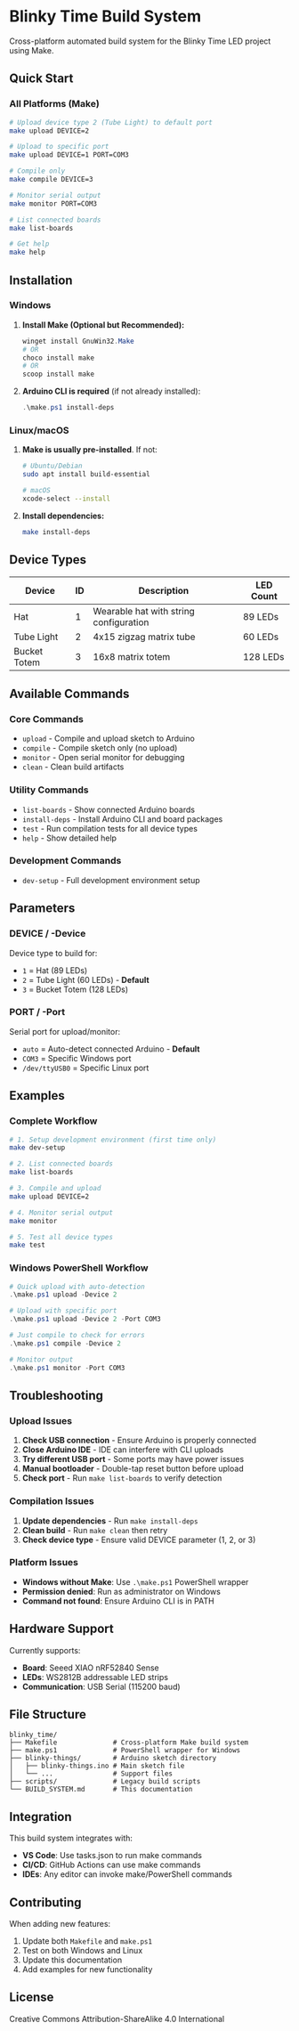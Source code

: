 # Blinky Time Build System

Cross-platform automated build system for the Blinky Time LED project using Make.

## Quick Start

### All Platforms (Make)
```bash
# Upload device type 2 (Tube Light) to default port
make upload DEVICE=2

# Upload to specific port
make upload DEVICE=1 PORT=COM3

# Compile only
make compile DEVICE=3

# Monitor serial output
make monitor PORT=COM3

# List connected boards
make list-boards

# Get help
make help
```

## Installation

### Windows
1. **Install Make (Optional but Recommended):**
   ```powershell
   winget install GnuWin32.Make
   # OR
   choco install make
   # OR 
   scoop install make
   ```

2. **Arduino CLI is required** (if not already installed):
   ```powershell
   .\make.ps1 install-deps
   ```

### Linux/macOS
1. **Make is usually pre-installed**. If not:
   ```bash
   # Ubuntu/Debian
   sudo apt install build-essential
   
   # macOS
   xcode-select --install
   ```

2. **Install dependencies:**
   ```bash
   make install-deps
   ```

## Device Types

| Device | ID | Description | LED Count |
|--------|----| ----------- |-----------|
| Hat | 1 | Wearable hat with string configuration | 89 LEDs |
| Tube Light | 2 | 4x15 zigzag matrix tube | 60 LEDs |
| Bucket Totem | 3 | 16x8 matrix totem | 128 LEDs |

## Available Commands

### Core Commands
- `upload` - Compile and upload sketch to Arduino
- `compile` - Compile sketch only (no upload)
- `monitor` - Open serial monitor for debugging
- `clean` - Clean build artifacts

### Utility Commands  
- `list-boards` - Show connected Arduino boards
- `install-deps` - Install Arduino CLI and board packages
- `test` - Run compilation tests for all device types
- `help` - Show detailed help

### Development Commands
- `dev-setup` - Full development environment setup

## Parameters

### DEVICE / -Device
Device type to build for:
- `1` = Hat (89 LEDs)
- `2` = Tube Light (60 LEDs) - **Default**
- `3` = Bucket Totem (128 LEDs)

### PORT / -Port  
Serial port for upload/monitor:
- `auto` = Auto-detect connected Arduino - **Default**
- `COM3` = Specific Windows port
- `/dev/ttyUSB0` = Specific Linux port

## Examples

### Complete Workflow
```bash
# 1. Setup development environment (first time only)
make dev-setup

# 2. List connected boards
make list-boards

# 3. Compile and upload
make upload DEVICE=2

# 4. Monitor serial output
make monitor

# 5. Test all device types
make test
```

### Windows PowerShell Workflow
```powershell
# Quick upload with auto-detection
.\make.ps1 upload -Device 2

# Upload with specific port
.\make.ps1 upload -Device 2 -Port COM3

# Just compile to check for errors
.\make.ps1 compile -Device 2

# Monitor output
.\make.ps1 monitor -Port COM3
```

## Troubleshooting

### Upload Issues
1. **Check USB connection** - Ensure Arduino is properly connected
2. **Close Arduino IDE** - IDE can interfere with CLI uploads
3. **Try different USB port** - Some ports may have power issues
4. **Manual bootloader** - Double-tap reset button before upload
5. **Check port** - Run `make list-boards` to verify detection

### Compilation Issues
1. **Update dependencies** - Run `make install-deps`
2. **Clean build** - Run `make clean` then retry
3. **Check device type** - Ensure valid DEVICE parameter (1, 2, or 3)

### Platform Issues
- **Windows without Make**: Use `.\make.ps1` PowerShell wrapper
- **Permission denied**: Run as administrator on Windows
- **Command not found**: Ensure Arduino CLI is in PATH

## Hardware Support

Currently supports:
- **Board**: Seeed XIAO nRF52840 Sense
- **LEDs**: WS2812B addressable LED strips
- **Communication**: USB Serial (115200 baud)

## File Structure

```
blinky_time/
├── Makefile              # Cross-platform Make build system
├── make.ps1              # PowerShell wrapper for Windows
├── blinky-things/        # Arduino sketch directory
│   ├── blinky-things.ino # Main sketch file
│   └── ...               # Support files
├── scripts/              # Legacy build scripts  
└── BUILD_SYSTEM.md       # This documentation
```

## Integration

This build system integrates with:
- **VS Code**: Use tasks.json to run make commands
- **CI/CD**: GitHub Actions can use make commands
- **IDEs**: Any editor can invoke make/PowerShell commands

## Contributing

When adding new features:
1. Update both `Makefile` and `make.ps1`
2. Test on both Windows and Linux
3. Update this documentation
4. Add examples for new functionality

## License

Creative Commons Attribution-ShareAlike 4.0 International